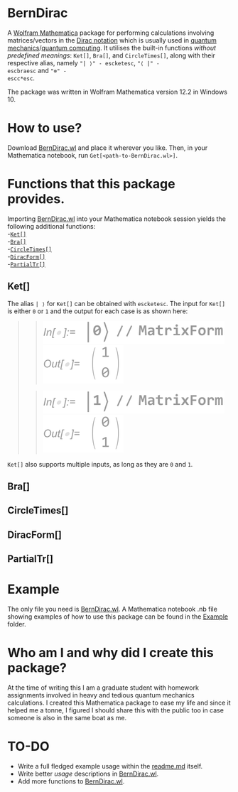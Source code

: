 # BernDirac
A [Wolfram Mathematica](https://www.wolfram.com/mathematica/) package for performing calculations involving matrices/vectors in the [Dirac notation](https://en.wikipedia.org/wiki/Bra%E2%80%93ket_notation) which is usually used in [quantum mechanics](https://en.wikipedia.org/wiki/Quantum_mechanics)/[quantum computing](https://en.wikipedia.org/wiki/Quantum_computing). It utilises the built-in functions *without predefined meanings*: `Ket[]`, `Bra[]`, and `CircleTimes[]`, along with their respective alias, namely <code>"| ⟩" - <kbd>esc</kbd>ket<kbd>esc</kbd></code>, <code>"⟨ |" - <kbd>esc</kbd>bra<kbd>esc</kbd></code> and <code>"⊗" - <kbd>esc</kbd>c*<kbd>esc</kbd></code>.

The package was written in Wolfram Mathematica version 12.2 in Windows 10.

# How to use?
Download [BernDirac.wl](https://github.com/bernie-wu/BernDirac/blob/main/BernDirac.wl) and place it wherever you like. Then, in your Mathematica notebook, run `Get[<path-to-BernDirac.wl>]`.

# Functions that this package provides.
Importing [BernDirac.wl](https://github.com/bernie-wu/BernDirac/blob/main/BernDirac.wl) into your Mathematica notebook session yields the following additional functions:  
-[`Ket[]`](#Ket\[\] "Go-to Ket[]")  
-[`Bra[]`](#Bra[] "Go-to Bra[]")  
-[`CircleTimes[]`](#CircleTimes[] "Go-to CircleTimes[]")  
-[`DiracForm[]`](#CircleTimes[] "Go-to DiracForm[]")  
-[`PartialTr[]`](#CircleTimes[] "Go-to PartialTr[]")  

## Ket[]
The alias `| ⟩` for `Ket[]` can be obtained with <code><kbd>esc</kbd>ket<kbd>esc</kbd></code>.
The input for `Ket[]` is either `0` or `1` and the output for each case is as shown here:

>> ![|0⟩](Image/Ket_ket0_in.svg "|0⟩")  
>> ![|0⟩](Image/Ket_ket0_outv2.svg "|0⟩")
>
>> ![|1⟩](Image/Ket_ket1_in.svg "|1⟩")  
>> ![|1⟩](Image/Ket_ket1_outv2.svg "|1⟩")

`Ket[]` also supports multiple inputs, as long as they are `0` and `1`.

>  

## Bra[]

## CircleTimes[]

## DiracForm[]

## PartialTr[]

# Example
The only file you need is [BernDirac.wl](https://github.com/bernie-wu/BernDirac/blob/main/BernDirac.wl). A Mathematica notebook .nb file showing examples of how to use this package can be found in the [Example](https://github.com/bernie-wu/BernDirac/tree/main/Example) folder.

# Who am I and why did I create this package?
At the time of writing this I am a graduate student with homework assignments involved in heavy and tedious quantum mechanics calculations. I created this Mathematica package to ease my life and since it helped me a tonne, I figured I should share this with the public too in case someone is also in the same boat as me.

# TO-DO
 * Write a full fledged example usage within the [readme.md](https://github.com/bernie-wu/BernDirac/blob/main/README.md) itself.
 * Write better *usage* descriptions in [BernDirac.wl](https://github.com/bernie-wu/BernDirac/blob/main/BernDirac.wl).
 * Add more functions to [BernDirac.wl](https://github.com/bernie-wu/BernDirac/blob/main/BernDirac.wl).
